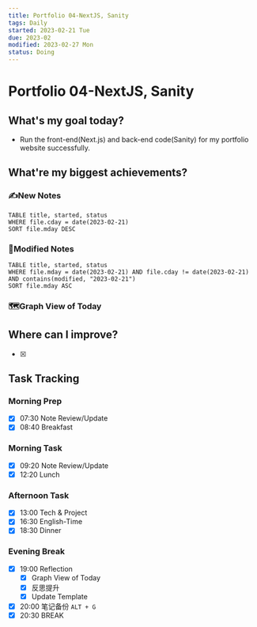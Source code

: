 ```yaml
---
title: Portfolio 04-NextJS, Sanity
tags: Daily
started: 2023-02-21 Tue
due: 2023-02
modified: 2023-02-27 Mon
status: Doing
---
```

# Portfolio 04-NextJS, Sanity
## What's my goal today?
- Run the front-end(Next.js) and back-end code(Sanity) for my portfolio website successfully. 
## What're my biggest achievements?
### ✍️New Notes

```dataview
TABLE title, started, status
WHERE file.cday = date(2023-02-21)
SORT file.mday DESC
```

### 📝Modified Notes

```dataview
TABLE title, started, status
WHERE file.mday = date(2023-02-21) AND file.cday != date(2023-02-21) AND contains(modified, "2023-02-21")
SORT file.mday ASC
```

### 🗺️Graph View of Today

## Where can I improve?
- [x] 
## Task Tracking
### Morning Prep
- [x] 07:30 Note Review/Update
- [x] 08:40 Breakfast
### Morning Task
- [x] 09:20 Note Review/Update
- [x] 12:20 Lunch
### Afternoon Task
- [x] 13:00 Tech & Project
- [x] 16:30 English-Time
- [x] 18:30 Dinner
### Evening Break
- [x] 19:00 Reflection
	- [x] Graph View of Today
	- [x] 反思提升
	- [x] Update Template 
- [x] 20:00 笔记备份 `ALT + G`
- [x] 20:30 BREAK